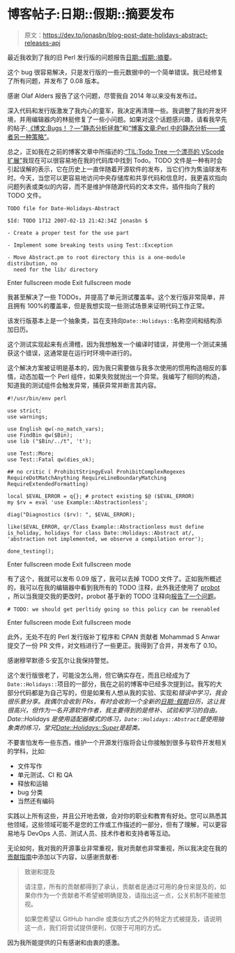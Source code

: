 # 博客帖子:日期::假期::摘要发布

> 原文：<https://dev.to/jonasbn/blog-post-date-holidays-abstract-releases-apj>

最近我收到了我的旧 Perl 发行版的问题报告[日期::假期::摘要](https://github.com/jonasbn/perl-date-holidays-abstract)。

这个 bug 很容易解决，只是发行版的一些元数据中的一个简单错误。我已经修复了所有问题，并发布了 0.08 版本。

感谢 Olaf Alders 报告了这个问题，尽管我自 2014 年以来没有发布过。

深入代码和发行版激发了我内心的童军，我决定再清理一些。我调整了我的开发环境，并用编辑器内的林挺修复了一些小问题。如果对这个话题感兴趣，请看我早先的帖子:[《博文:Bugs！？—“静态分析拯救”](https://dev.to/jonasbn/bugs---static-analysis-to-the-rescue-2m17)和[“博客文章:Perl 中的静态分析——或者另一种策略”](https://dev.to/jonasbn/static-analysis-in-perl---or-yet-another-policy-m98)。

总之，正如我在之前的博客文章中所描述的:[“TIL:Todo Tree 一个漂亮的 VScode 扩展”](https://dev.to/jonasbn/til-todo-tree-a-nifty-vscode-extension-16j5)我现在可以很容易地在我的代码库中找到 Todo。TODO 文件是一种有时会引起误解的表示，它在历史上一直伴随着开源软件的发布，当它们作为焦油球发布时。今天，当您可以更容易地访问中央存储库和共享代码和信息时，我更喜欢指向问题列表或类似的内容，而不是维护伴随源代码的文本文件。插件指向了我的 TODO 文件。

```
TODO file for Date-Holidays-Abstract

$Id: TODO 1712 2007-02-13 21:42:34Z jonasbn $

- Create a proper test for the use part

- Implement some breaking tests using Test::Exception

- Move Abstract.pm to root directory this is a one-module distribution, no
  need for the lib/ directory 
```

Enter fullscreen mode Exit fullscreen mode

我甚至解决了一些 TODOs，并提高了单元测试覆盖率。这个发行版非常简单，并且拥有 100%的覆盖率，但是我想实现一些测试场景来证明代码工作正常。

该发行版基本上是一个抽象类，旨在支持向`Date::Holidays::`名称空间和结构添加日历。

这个测试实现起来有点滑稽，因为我想触发一个编译时错误，并使用一个测试来捕获这个错误，这通常是在运行时环境中进行的。

这个解决方案被证明是基本的，因为我只需要做与我多次使用的惯用构造相反的事情，动态加载一个 Perl 组件，如果失败就抛出一个异常。我编写了相同的构造，知道我的测试组件会触发异常，捕获异常并断言其内容。

```
#!/usr/bin/env perl

use strict;
use warnings;

use English qw(-no_match_vars);
use FindBin qw($Bin);
use lib ("$Bin/../t", 't');

use Test::More;
use Test::Fatal qw(dies_ok);

## no critic ( ProhibitStringyEval ProhibitComplexRegexes RequireDotMatchAnything RequireLineBoundaryMatching RequireExtendedFormatting)

local $EVAL_ERROR = q{}; # protect existing $@ ($EVAL_ERROR)
my $rv = eval 'use Example::Abstractionless';

diag("Diagnostics ($rv): ", $EVAL_ERROR);

like($EVAL_ERROR, qr/Class Example::Abstractionless must define is_holiday, holidays for class Date::Holidays::Abstract at/, 'abstraction not implemented, we observe a compilation error');

done_testing(); 
```

Enter fullscreen mode Exit fullscreen mode

有了这个，我就可以发布 0.09 版了，我可以去掉 TODO 文件了。正如我所概述的，我可以在我的编辑器中看到我所有的 TODO 注释，此外我还使用了 [probot](https://probot.github.io/) ，所以当我提交我的更改时，probot 基于新的 TODO 注释向[报告了一个问题](https://github.com/jonasbn/perl-date-holidays-abstract/issues/4)。

```
# TODO: we should get perltidy going so this policy can be reenabled 
```

Enter fullscreen mode Exit fullscreen mode

此外，无处不在的 Perl 发行版补丁程序和 CPAN 贡献者 Mohammad S Anwar 提交了一份 PR 文件，对文档进行了一些更正。我得到了合并，并发布了 0.10。

感谢穆罕默德·S·安瓦尔让我保持警觉。

这个发行版很老了，可能没怎么用，但它确实存在，而且已经成为了`Date::Holidays::`项目的一部分，我在之前的博客中已经多次提到过。我写的大部分代码都是为自己写的，但是如果有人想从我的实验、实现和*错误中学习，我会很乐意分享。我偶尔会收到 PRs，有时会收到一个全新的[日期::假期](https://jonasbn.github.io/perl-date-holidays/)日历，这让我很高兴，但作为一名开源软件作者，我主要得到的是修补、试验和学习的自由。Date::Holidays 是使用适配器模式的练习，`Date::Holidays::Abstract`是使用抽象类的练习，*堂兄*[Date::Holidays::Super](https://metacpan.org/pod/Date::Holidays::Super)是超类。*

不要害怕发布一些东西，维护一个开源发行版将会让你接触到很多与软件开发相关的学科，比如:

*   文件写作
*   单元测试、CI 和 QA
*   释放和运输
*   bug 分类
*   当然还有编码

实践以上所有这些，并且公开地去做，会对你的职业和教育有好处。您可以熟悉其他领域，这些领域可能不是您的工作或工作描述的一部分，但有了理解，可以更容易地与 DevOps 人员、测试人员、技术作者和支持者等互动。

无论如何，我对我的开源事业非常重视，我对贡献也非常重视，所以我决定在我的[贡献指南](https://github.com/jonasbn/perl-date-holidays-abstract/blob/master/CONTRIBUTING.md)中添加以下内容，以感谢贡献者:

> 致谢和提及
> 
> 请注意，所有的贡献都得到了承认，贡献者是通过可用的身份来提及的，如果你作为一个贡献者不希望被明确提及，请指出这一点，公关机制不能被忽视。
> 
> 如果您希望以 GitHub handle 或类似方式之外的特定方式被提及，请说明这一点，我们将尝试提供便利，仅限于可用的方式。

因为我所能提供的只有感谢和由衷的感激。
